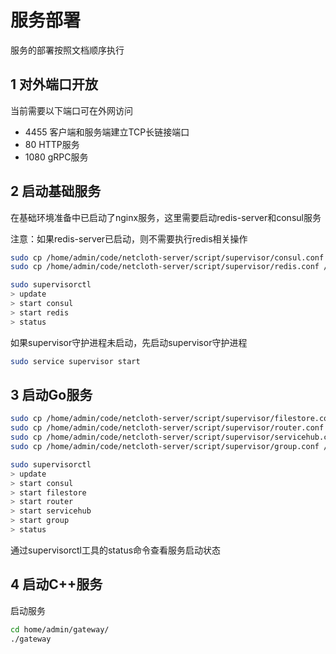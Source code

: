 # 服务部署

服务的部署按照文档顺序执行

## 1 对外端口开放
当前需要以下端口可在外网访问

* 4455 客户端和服务端建立TCP长链接端口
* 80   HTTP服务
* 1080 gRPC服务

## 2 启动基础服务

在基础环境准备中已启动了nginx服务，这里需要启动redis-server和consul服务

注意：如果redis-server已启动，则不需要执行redis相关操作

```bash
sudo cp /home/admin/code/netcloth-server/script/supervisor/consul.conf /etc/supervisor/conf.d/
sudo cp /home/admin/code/netcloth-server/script/supervisor/redis.conf /etc/supervisor/conf.d/

sudo supervisorctl
> update
> start consul
> start redis
> status
```

如果supervisor守护进程未启动，先启动supervisor守护进程

```bash
sudo service supervisor start
```

## 3 启动Go服务

```bash
sudo cp /home/admin/code/netcloth-server/script/supervisor/filestore.conf /etc/supervisor/conf.d/
sudo cp /home/admin/code/netcloth-server/script/supervisor/router.conf /etc/supervisor/conf.d/
sudo cp /home/admin/code/netcloth-server/script/supervisor/servicehub.conf /etc/supervisor/conf.d/
sudo cp /home/admin/code/netcloth-server/script/supervisor/group.conf /etc/supervisor/conf.d/

sudo supervisorctl
> update
> start consul
> start filestore
> start router
> start servicehub
> start group
> status
```

通过supervisorctl工具的status命令查看服务启动状态

## 4 启动C++服务
启动服务

```bash
cd home/admin/gateway/
./gateway
```
